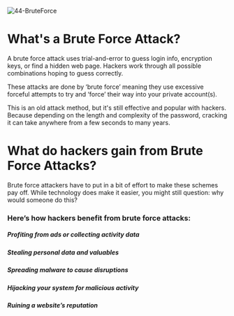 ![44-BruteForce](https://github.com/talhatelli/brute-force/assets/100022800/9a809d29-6b83-4a7f-bff7-9f13d9798f10)
# What's a Brute Force Attack?
A brute force attack uses trial-and-error to guess login info, encryption keys, or find a hidden web page. Hackers work through all possible combinations hoping to guess correctly.

These attacks are done by ‘brute force’ meaning they use excessive forceful attempts to try and ‘force’ their way into your private account(s).

This is an old attack method, but it's still effective and popular with hackers. Because depending on the length and complexity of the password, cracking it can take anywhere from a few seconds to many years.



# What do hackers gain from Brute Force Attacks?
Brute force attackers have to put in a bit of effort to make these schemes pay off. While technology does make it easier, you might still question: why would someone do this?

### Here’s how hackers benefit from brute force attacks:

##### Profiting from ads or collecting activity data
#####  Stealing personal data and valuables
#####  Spreading malware to cause disruptions
#####  Hijacking your system for malicious activity
#####  Ruining a website’s reputation
